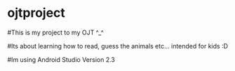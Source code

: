 # ojtproject

#This is my project to my OJT ^_^

#Its about learning how to read, guess the animals etc... intended for kids :D

#Im using Android Studio Version 2.3
